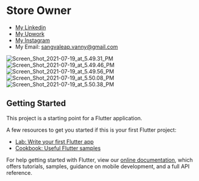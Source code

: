 # Store Owner

- [My Linkedin](https://www.linkedin.com/in/sangvaleap-vanny-353b25aa/)
- [My Upwork](https://www.upwork.com/freelancers/~01482fe63544bbcb48)
- [My Instagram](https://www.instagram.com/sangvaleap.v/)
- My Email: sangvaleap.vanny@gmail.com

![Screen_Shot_2021-07-19_at_5.49.31_PM](/uploads/6b38b1ba87c69ea2a30ebf54701f4172/Screen_Shot_2021-07-19_at_5.49.31_PM.png)
![Screen_Shot_2021-07-19_at_5.49.46_PM](/uploads/49f6346cc0181604892661c3b75aa5f4/Screen_Shot_2021-07-19_at_5.49.46_PM.png)
![Screen_Shot_2021-07-19_at_5.49.56_PM](/uploads/4f9032ffc5c68835b70d2287be658e3c/Screen_Shot_2021-07-19_at_5.49.56_PM.png)
![Screen_Shot_2021-07-19_at_5.50.08_PM](/uploads/0f78b5d4f93bb2094bf7c94c7c03ec14/Screen_Shot_2021-07-19_at_5.50.08_PM.png)
![Screen_Shot_2021-07-19_at_5.50.38_PM](/uploads/587da98b031b348e26ab9264892790b1/Screen_Shot_2021-07-19_at_5.50.38_PM.png)

## Getting Started

This project is a starting point for a Flutter application.

A few resources to get you started if this is your first Flutter project:

- [Lab: Write your first Flutter app](https://flutter.dev/docs/get-started/codelab)
- [Cookbook: Useful Flutter samples](https://flutter.dev/docs/cookbook)

For help getting started with Flutter, view our
[online documentation](https://flutter.dev/docs), which offers tutorials,
samples, guidance on mobile development, and a full API reference.


